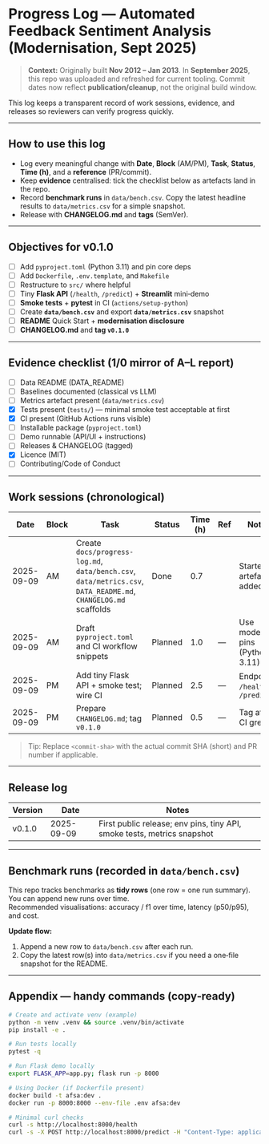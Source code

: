 # Progress Log — Automated Feedback Sentiment Analysis (Modernisation, Sept 2025)

> **Context:** Originally built **Nov 2012 – Jan 2013**. In **September 2025**, this repo was uploaded and refreshed for current tooling. Commit dates now reflect **publication/cleanup**, not the original build window.

This log keeps a transparent record of work sessions, evidence, and releases so reviewers can verify progress quickly.

---

## How to use this log
- Log every meaningful change with **Date**, **Block** (AM/PM), **Task**, **Status**, **Time (h)**, and a **reference** (PR/commit).
- Keep **evidence** centralised: tick the checklist below as artefacts land in the repo.
- Record **benchmark runs** in `data/bench.csv`. Copy the latest headline results to `data/metrics.csv` for a simple snapshot.
- Release with **CHANGELOG.md** and **tags** (SemVer).

---

## Objectives for v0.1.0
- [ ] Add `pyproject.toml` (Python 3.11) and pin core deps
- [ ] Add `Dockerfile`, `.env.template`, and `Makefile`
- [ ] Restructure to `src/` where helpful
- [ ] Tiny **Flask API** (`/health`, `/predict`) + **Streamlit** mini‑demo
- [ ] **Smoke tests** + **pytest** in CI (`actions/setup-python`)
- [ ] Create **`data/bench.csv`** and export **`data/metrics.csv`** snapshot
- [ ] **README** Quick Start + **modernisation disclosure**
- [ ] **CHANGELOG.md** and **tag `v0.1.0`**

---

## Evidence checklist (1/0 mirror of A–L report)
- [ ] Data README (DATA_README)
- [ ] Baselines documented (classical vs LLM)
- [ ] Metrics artefact present (`data/metrics.csv`)
- [x] Tests present (`tests/`) — minimal smoke test acceptable at first
- [x] CI present (GitHub Actions runs visible)
- [ ] Installable package (`pyproject.toml`)
- [ ] Demo runnable (API/UI + instructions)
- [ ] Releases & CHANGELOG (tagged)
- [x] Licence (MIT)
- [ ] Contributing/Code of Conduct

---

## Work sessions (chronological)
| Date       | Block | Task                                                                 | Status    | Time (h) | Ref       | Notes |
|------------|-------|----------------------------------------------------------------------|-----------|----------|-----------|-------|
| 2025-09-09 | AM    | Create `docs/progress-log.md`, `data/bench.csv`, `data/metrics.csv`, `DATA_README.md`, `CHANGELOG.md` scaffolds | Done      | 0.7      | <commit-sha> | Starter artefacts added |
| 2025-09-09 | AM    | Draft `pyproject.toml` and CI workflow snippets                         | Planned   | 1.0      | —         | Use modern pins (Python 3.11) |
| 2025-09-09 | PM    | Add tiny Flask API + smoke test; wire CI                               | Planned   | 2.5      | —         | Endpoints: `/health`, `/predict` |
| 2025-09-09 | PM    | Prepare `CHANGELOG.md`; tag `v0.1.0`                                    | Planned   | 0.5      | —         | Tag after CI green |

> Tip: Replace `<commit-sha>` with the actual commit SHA (short) and PR number if applicable.

---

## Release log
| Version | Date       | Notes                                  |
|---------|------------|----------------------------------------|
| v0.1.0  | 2025-09-09 | First public release; env pins, tiny API, smoke tests, metrics snapshot |

---

## Benchmark runs (recorded in `data/bench.csv`)
This repo tracks benchmarks as **tidy rows** (one row = one run summary). You can append new runs over time.  
Recommended visualisations: accuracy / f1 over time, latency (p50/p95), and cost.

**Update flow:**  
1. Append a new row to `data/bench.csv` after each run.  
2. Copy the latest row(s) into `data/metrics.csv` if you need a one‑file snapshot for the README.  

---

## Appendix — handy commands (copy‑ready)
```bash
# Create and activate venv (example)
python -m venv .venv && source .venv/bin/activate
pip install -e .

# Run tests locally
pytest -q

# Run Flask demo locally
export FLASK_APP=app.py; flask run -p 8000

# Using Docker (if Dockerfile present)
docker build -t afsa:dev .
docker run -p 8000:8000 --env-file .env afsa:dev

# Minimal curl checks
curl -s http://localhost:8000/health
curl -s -X POST http://localhost:8000/predict -H "Content-Type: application/json" -d '{"text":"Great service"}'
```
